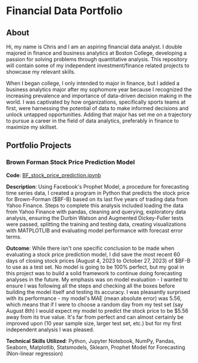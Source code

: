 # Financial Data Portfolio

## About
Hi, my name is Chris and I am an aspiring financial data analyst. I double majored in finance and business analytics at Boston College, developing a passion for solving problems through quantitative analysis. This repository will contain some of my independent investment/finance related projects to showcase my relevant skills.

When I began college, I only intended to major in finance, but I added a business analytics major after my sophomore year because I recognized the increasing prevalence and importance of data-driven decision making in the world. I was captivated by how organizations, specifically sports teams at first, were harnessing the potential of data to make informed decisions and unlock untapped opportunities. Adding that major has set me on a trajectory to pursue a career in the field of data analytics, preferably in finance to maximize my skillset.

## Portfolio Projects

### Brown Forman Stock Price Prediction Model
**Code**: [BF_stock_price_prediction.ipynb](https://github.com/csnow27/Financial-Data-Portfolio/blob/main/BF_stock_price_prediction.ipynb)

**Description**: Using Facebook's Prophet Model, a procedure for forecasting time series data, I created a program in Python that predicts the stock price for Brown-Forman ($BF-B) based on its last five years of trading data from Yahoo Finance. Steps to complete this analysis included loading the data from Yahoo Finance with pandas, cleaning and querying, exploratory data analysis, ensuring the Durbin Watson and Augmented Dickey-Fuller tests were passed, splitting the training and testing data, creating visualizations with MATPLOTLIB and evaluating model performance with forecast error terms. 

**Outcome**: While there isn't one specific conclusion to be made when evaluating a stock price prediction model, I did save the most recent 60 days of closing stock prices (August 4, 2023 to October 27, 2023) of $BF-B to use as a test set. No model is going to be 100% perfect, but my goal in this project was to build a solid framework to continue doing forecasting analyses in the future. My emphasis was on model evaluation - I wanted to ensure I was following all the steps and checking all the boxes before building the model itself and testing its accuracy. I was pleasantly surprised with its performance - my model's MAE (mean absolute error) was 5.56, which means that if I were to choose a random day from my test set (say August 8th) I would expect my model to predict the stock price to be $5.56 away from its true value. It's far from perfect and can almost certainly be improved upon (10 year sample size, larger test set, etc.) but for my first independent analysis I was pleased.

**Technical Skills Utilized**: Python, Jupyter Notebook, NumPy, Pandas, Seaborn, Matplotlib, Statsmodels, Sklearn, Prophet Model for Forecasting (Non-linear regression)
